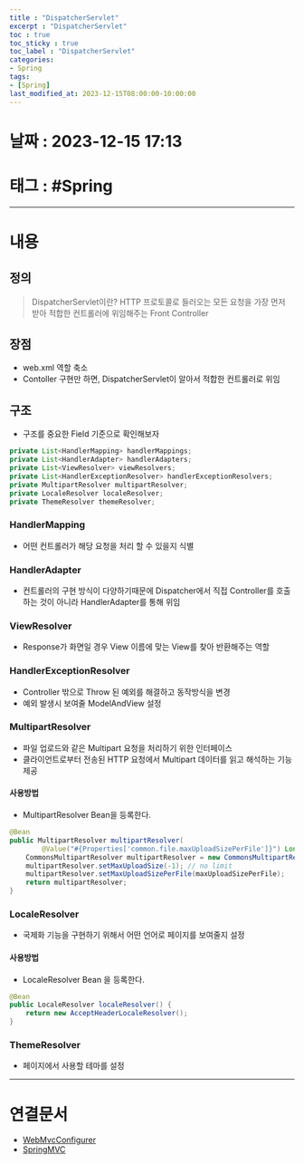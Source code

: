 ```yaml
---
title : "DispatcherServlet"
excerpt : "DispatcherServlet"
toc : true
toc_sticky : true
toc_label : "DispatcherServlet"
categories:
- Spring
tags:
- [Spring]
last_modified_at: 2023-12-15T08:00:00-10:00:00
---
```


# 날짜 : 2023-12-15 17:13

# 태그 : #Spring
---

# 내용

## 정의
> DispatcherServlet이란?
> HTTP 프로토콜로 들러오는 모든 요청을 가장 먼저 받아 적합한 컨트롤러에 위임해주는 Front Controller

## 장점
- web.xml 역할 축소
- Contoller 구현만 하면, DispatcherServlet이 알아서 적합한 컨트롤러로 위임

## 구조
- 구조를 중요한 Field 기준으로 확인해보자

```java
private List<HandlerMapping> handlerMappings;
private List<HandlerAdapter> handlerAdapters;
private List<ViewResolver> viewResolvers;
private List<HandlerExceptionResolver> handlerExceptionResolvers;
private MultipartResolver multipartResolver;
private LocaleResolver localeResolver;
private ThemeResolver themeResolver;
```

### HandlerMapping
- 어떤 컨트롤러가 해당 요청을 처리 할 수 있을지 식별

### HandlerAdapter
- 컨트롤러의 구현 방식이 다양하기때문에 Dispatcher에서 직접 Controller를 호출하는 것이 아니라 HandlerAdapter를 통해 위임

### ViewResolver
- Response가 화면일 경우 View 이름에 맞는 View를 찾아 반환해주는 역할

### HandlerExceptionResolver
- Controller 밖으로 Throw 된 예외를 해결하고 동작방식을 변경
- 예외 발생시 보여줄 ModelAndView 설정

### MultipartResolver
- 파일 업로드와 같은 Multipart 요청을 처리하기 위한 인터페이스
- 클라이언트로부터 전송된 HTTP 요청에서 Multipart 데이터를 읽고 해석하는 기능 제공

#### 사용방법
- MultipartResolver Bean을 등록한다.

```java
@Bean  
public MultipartResolver multipartResolver(  
        @Value("#{Properties['common.file.maxUploadSizePerFile']}") Long maxUploadSizePerFile) {  
    CommonsMultipartResolver multipartResolver = new CommonsMultipartResolver();  
    multipartResolver.setMaxUploadSize(-1); // no limit  
    multipartResolver.setMaxUploadSizePerFile(maxUploadSizePerFile);  
    return multipartResolver;  
}
```

### LocaleResolver
- 국제화 기능을 구현하기 위해서 어떤 언어로 페이지를 보여줄지 설정

#### 사용방법
- LocaleResolver Bean 을 등록한다.

```java
@Bean  
public LocaleResolver localeResolver() {  
	return new AcceptHeaderLocaleResolver();  
}  
```

### ThemeResolver
- 페이지에서 사용할 테마를 설정

---

# 연결문서
- [WebMvcConfigurer](../../spring/spring-WebMvcConfigurer)
- [SpringMVC](../../spring/spring-SpringMVC)